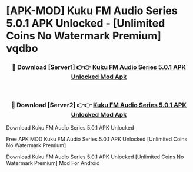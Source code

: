 # [APK-MOD] Kuku FM  Audio Series 5.0.1 APK Unlocked - [Unlimited Coins No Watermark Premium] vqdbo



<div align="center">
<h3>🔴 Download [Server1] 👉👉 <a href="https://momento.my/?title=Kuku_FM__Audio_Series_5.0.1_APK_Unlocked">Kuku FM  Audio Series 5.0.1 APK Unlocked Mod Apk</a></h3><br>

<h3>🔴 Download [Server2] 👉👉 <a href="https://momento.my/?title=Kuku_FM__Audio_Series_5.0.1_APK_Unlocked">Kuku FM  Audio Series 5.0.1 APK Unlocked Mod Apk</a></h3>
</div>



Download Kuku FM  Audio Series 5.0.1 APK Unlocked 

Free APK MOD Kuku FM  Audio Series 5.0.1 APK Unlocked [Unlimited Coins No Watermark Premium]

Download Kuku FM  Audio Series 5.0.1 APK Unlocked [Unlimited Coins No Watermark Premium] Mod For Android
